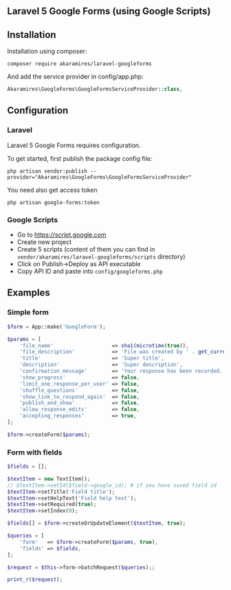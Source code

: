 ## Laravel 5 Google Forms (using Google Scripts)

Installation
------------

Installation using composer:

```
composer require akaramires/laravel-googleforms
```

And add the service provider in config/app.php:

```php
Akaramires\GoogleForms\GoogleFormsServiceProvider::class,
```

Configuration
-------------

### Laravel

Laravel 5 Google Forms requires configuration.

To get started, first publish the package config file:

```
php artisan vendor:publish --provider="Akaramires\GoogleForms\GoogleFormsServiceProvider"
```

You need also get access token

```
php artisan google-forms:token
```

### Google Scripts

* Go to https://script.google.com
* Create new project
* Create 5 scripts (content of them you can find in `vendor/akaramires/laravel-googleforms/scripts` directory)
* Click on Publish->Deploy as API executable
* Copy API ID and paste into `config/googleforms.php` 

Examples
--------

### Simple form

```php
$form = App::make('GoogleForm');

$params = [
    'file_name'                   => sha1(microtime(true)),
    'file_description'            => 'File was created by ' . get_current_user() . ' (' . app()->environment() . ')',
    'title'                       => 'Super title',
    'description'                 => 'Super description',
    'confirmation_message'        => 'Your response has been recorded.',
    'show_progress'               => false,
    'limit_one_response_per_user' => false,
    'shuffle_questions'           => false,
    'show_link_to_respond_again'  => false,
    'publish_and_show'            => false,
    'allow_response_edits'        => false,
    'accepting_responses'         => true,
];

$form->createForm($params);
```

### Form with fields

```php
$fields = [];

$textItem = new TextItem();
// $textItem->setId($field->google_id); # if you have saved field id
$textItem->setTitle('Field title');
$textItem->setHelpText('Field help text');
$textItem->setRequired(true);
$textItem->setIndex(0);

$fields[] = $form->createOrUpdateElement($textItem, true);

$queries = [
    'form'   => $form->createForm($params, true),
    'fields' => $fields,
];

$request = $this->form->batchRequest($queries);;

print_r($request);
```
